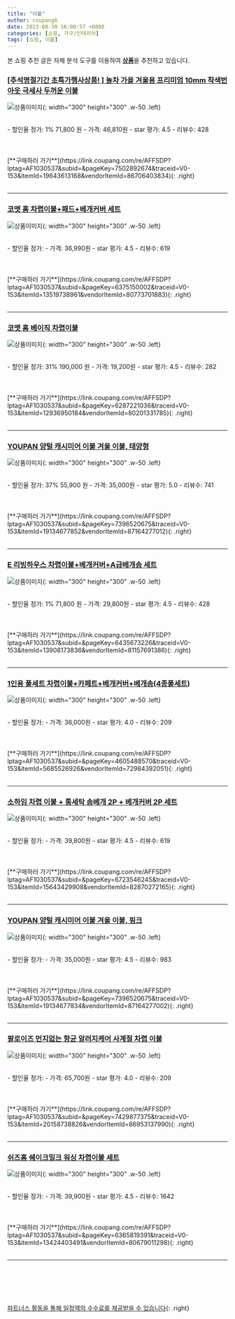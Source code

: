 ```yaml
---
title: "이불"
author: coupang6
date: 2023-08-30 16:00:57 +0800
categories: [쇼핑, 가구/인테리어]
tags: [쇼핑, 이불]
---
```


본 쇼핑 추천 글은 자체 분석 도구를 이용하여 [**상품**](https://link.coupang.com/a/bao1ui)을 추천하고 있습니다.

### [[추석명절기간 초특가행사상품! ] 놀차 가을 겨울용 프리미엄 10mm 착색번아웃 극세사 두꺼운 이불](https://link.coupang.com/re/AFFSDP?lptag=AF1030537&subid=&pageKey=7502892674&traceid=V0-153&itemId=19643613168&vendorItemId=86706403834)

![상품이미지](https://thumbnail7.coupangcdn.com/thumbnails/remote/230x230ex/image/vendor_inventory/806e/746bec2d750743c56417adbb7570a9c3668b49a57a59a04e8d64c968b029.jpg){: width="300" height="300" .w-50 .left}


<br>
- 할인율 정가: 1%  71,800   원
- 가격: 46,810원
- star 평가: 4.5
- 리뷰수: 428
<br>
<br>
<br>
<br>
[**구매하러 가기**](https://link.coupang.com/re/AFFSDP?lptag=AF1030537&subid=&pageKey=7502892674&traceid=V0-153&itemId=19643613168&vendorItemId=86706403834){: .right}
<br>
<br>

---

### [코멧 홈 차렵이불+패드+베개커버 세트](https://link.coupang.com/re/AFFSDP?lptag=AF1030537&subid=&pageKey=6375150002&traceid=V0-153&itemId=13519738961&vendorItemId=80773701883)

![상품이미지](https://thumbnail9.coupangcdn.com/thumbnails/remote/230x230ex/image/retail/images/4874602596880575-8e93357f-3844-43c7-8b0b-e2dd8883224d.jpg){: width="300" height="300" .w-50 .left}


<br>
- 할인율 정가: 
- 가격: 36,990원
- star 평가: 4.5
- 리뷰수: 619
<br>
<br>
<br>
<br>
[**구매하러 가기**](https://link.coupang.com/re/AFFSDP?lptag=AF1030537&subid=&pageKey=6375150002&traceid=V0-153&itemId=13519738961&vendorItemId=80773701883){: .right}
<br>
<br>

---

### [코멧 홈 베이직 차렵이불](https://link.coupang.com/re/AFFSDP?lptag=AF1030537&subid=&pageKey=6287221036&traceid=V0-153&itemId=12936950184&vendorItemId=80201331785)

![상품이미지](https://thumbnail6.coupangcdn.com/thumbnails/remote/230x230ex/image/retail/images/2880429587646164-86b9e4ea-dc3e-4904-98df-5e898fc8dea6.jpg){: width="300" height="300" .w-50 .left}


<br>
- 할인율 정가: 31%  190,000   원
- 가격: 19,200원
- star 평가: 4.5
- 리뷰수: 282
<br>
<br>
<br>
<br>
[**구매하러 가기**](https://link.coupang.com/re/AFFSDP?lptag=AF1030537&subid=&pageKey=6287221036&traceid=V0-153&itemId=12936950184&vendorItemId=80201331785){: .right}
<br>
<br>

---

### [YOUPAN 양털 캐시미어 이불 겨울 이불, 태양형](https://link.coupang.com/re/AFFSDP?lptag=AF1030537&subid=&pageKey=7396520675&traceid=V0-153&itemId=19134677852&vendorItemId=87164277012)

![상품이미지](https://thumbnail7.coupangcdn.com/thumbnails/remote/230x230ex/image/vendor_inventory/bb82/24aaf24cbae83036918f37fa7d27d3c5c1569662711c4005877cd84144ba.jpg){: width="300" height="300" .w-50 .left}


<br>
- 할인율 정가: 37%  55,900   원
- 가격: 35,000원
- star 평가: 5.0
- 리뷰수: 741
<br>
<br>
<br>
<br>
[**구매하러 가기**](https://link.coupang.com/re/AFFSDP?lptag=AF1030537&subid=&pageKey=7396520675&traceid=V0-153&itemId=19134677852&vendorItemId=87164277012){: .right}
<br>
<br>

---

### [E 리빙하우스 차렵이불+베개커버+A급베개솜 세트](https://link.coupang.com/re/AFFSDP?lptag=AF1030537&subid=&pageKey=6435673226&traceid=V0-153&itemId=13908173836&vendorItemId=81157691386)

![상품이미지](https://thumbnail7.coupangcdn.com/thumbnails/remote/230x230ex/image/vendor_inventory/98ef/0c7be684b556e45de67c41b55efa4770728d016d7c036d93bf8092ff0b37.jpg){: width="300" height="300" .w-50 .left}


<br>
- 할인율 정가: 1%  71,800   원
- 가격: 29,800원
- star 평가: 4.5
- 리뷰수: 428
<br>
<br>
<br>
<br>
[**구매하러 가기**](https://link.coupang.com/re/AFFSDP?lptag=AF1030537&subid=&pageKey=6435673226&traceid=V0-153&itemId=13908173836&vendorItemId=81157691386){: .right}
<br>
<br>

---

### [1인용 풀세트 차렵이불+카페트+베개커버+베개솜(4종풀세트)](https://link.coupang.com/re/AFFSDP?lptag=AF1030537&subid=&pageKey=4605488570&traceid=V0-153&itemId=5685526926&vendorItemId=72984392051)

![상품이미지](https://thumbnail9.coupangcdn.com/thumbnails/remote/230x230ex/image/vendor_inventory/627e/5b2c1de6e061227e65adbfaeb05db5f3bffd877fdeebca02fb9c6c4c6163.jpg){: width="300" height="300" .w-50 .left}


<br>
- 할인율 정가: 
- 가격: 36,000원
- star 평가: 4.0
- 리뷰수: 209
<br>
<br>
<br>
<br>
[**구매하러 가기**](https://link.coupang.com/re/AFFSDP?lptag=AF1030537&subid=&pageKey=4605488570&traceid=V0-153&itemId=5685526926&vendorItemId=72984392051){: .right}
<br>
<br>

---

### [소하임 차렵 이불 + 통세탁 솜베개 2P + 베개커버 2P 세트](https://link.coupang.com/re/AFFSDP?lptag=AF1030537&subid=&pageKey=6723546245&traceid=V0-153&itemId=15643429908&vendorItemId=82870272165)

![상품이미지](https://thumbnail7.coupangcdn.com/thumbnails/remote/230x230ex/image/vendor_inventory/d694/268f772349505ceadd153492b4753af7d61b4e3c765cc9fa77087418f98f.jpg){: width="300" height="300" .w-50 .left}


<br>
- 할인율 정가: 
- 가격: 39,800원
- star 평가: 4.5
- 리뷰수: 619
<br>
<br>
<br>
<br>
[**구매하러 가기**](https://link.coupang.com/re/AFFSDP?lptag=AF1030537&subid=&pageKey=6723546245&traceid=V0-153&itemId=15643429908&vendorItemId=82870272165){: .right}
<br>
<br>

---

### [YOUPAN 양털 캐시미어 이불 겨울 이불, 핑크](https://link.coupang.com/re/AFFSDP?lptag=AF1030537&subid=&pageKey=7396520675&traceid=V0-153&itemId=19134677834&vendorItemId=87164277002)

![상품이미지](https://thumbnail9.coupangcdn.com/thumbnails/remote/230x230ex/image/vendor_inventory/06f5/5c0f37507fd7c5b75db1af9cc9c54455ac3ee5bdc7a00f3e1eb032bc08c4.jpg){: width="300" height="300" .w-50 .left}


<br>
- 할인율 정가: 
- 가격: 35,000원
- star 평가: 4.5
- 리뷰수: 983
<br>
<br>
<br>
<br>
[**구매하러 가기**](https://link.coupang.com/re/AFFSDP?lptag=AF1030537&subid=&pageKey=7396520675&traceid=V0-153&itemId=19134677834&vendorItemId=87164277002){: .right}
<br>
<br>

---

### [팔로이즈 먼지없는 항균 알러지케어 사계절 차렵 이불](https://link.coupang.com/re/AFFSDP?lptag=AF1030537&subid=&pageKey=7429877375&traceid=V0-153&itemId=20158738826&vendorItemId=86953137990)

![상품이미지](https://thumbnail7.coupangcdn.com/thumbnails/remote/230x230ex/image/vendor_inventory/d182/4f25a3155baef1019b8579a7f43c69ef9b33569319a0b65e707864d4c56b.jpg){: width="300" height="300" .w-50 .left}


<br>
- 할인율 정가: 
- 가격: 65,700원
- star 평가: 4.0
- 리뷰수: 209
<br>
<br>
<br>
<br>
[**구매하러 가기**](https://link.coupang.com/re/AFFSDP?lptag=AF1030537&subid=&pageKey=7429877375&traceid=V0-153&itemId=20158738826&vendorItemId=86953137990){: .right}
<br>
<br>

---

### [쉬즈홈 쉐이크밀크 워싱 차렵이불 세트](https://link.coupang.com/re/AFFSDP?lptag=AF1030537&subid=&pageKey=6365819391&traceid=V0-153&itemId=13424403491&vendorItemId=80679011298)

![상품이미지](https://thumbnail8.coupangcdn.com/thumbnails/remote/230x230ex/image/retail/images/5390486536102747-372ee8a1-f402-4327-bd60-10bd2ac65950.jpg){: width="300" height="300" .w-50 .left}


<br>
- 할인율 정가: 
- 가격: 39,900원
- star 평가: 4.5
- 리뷰수: 1642
<br>
<br>
<br>
<br>
[**구매하러 가기**](https://link.coupang.com/re/AFFSDP?lptag=AF1030537&subid=&pageKey=6365819391&traceid=V0-153&itemId=13424403491&vendorItemId=80679011298){: .right}
<br>
<br>

---
<br><br><br><br><br> [파트너스 활동을 통해 일정액의 수수료를 제공받을 수 있습니다](https://link.coupang.com/a/bao1ui){: .right}